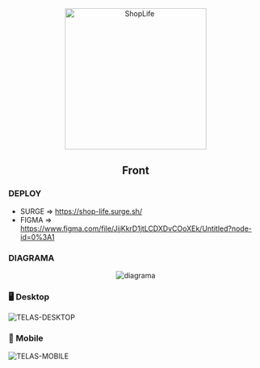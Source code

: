 <section align="center" id="cabecalho">
    <img align="center" width="280px" src="https://user-images.githubusercontent.com/20983673/195227872-de0e2e01-4c24-4151-8cc6-d0cd45176cf6.png" alt="ShopLife" title="ShopLife" />
     <h1 align="center">Front</h1>
</section>

### DEPLOY
* SURGE => https://shop-life.surge.sh/
* FIGMA => https://www.figma.com/file/JijKkrD1jtLCDXDvCOoXEk/Untitled?node-id=0%3A1

### DIAGRAMA
<section align="center" id="diagrama">
    <img align="center" src="https://user-images.githubusercontent.com/20983673/195366679-3d4a3257-8392-4315-90a6-0e5e8df0332d.png" alt="diagrama" />
</section>

### 🖥️ Desktop
![TELAS-DESKTOP](https://user-images.githubusercontent.com/20983673/195344535-e7d568fe-61bc-4a8b-9ed9-c953c8d3c5ef.png)

### 📱 Mobile

![TELAS-MOBILE](https://user-images.githubusercontent.com/20983673/195370223-6daa5695-95bd-47e4-a516-fec5e3f86251.png)
